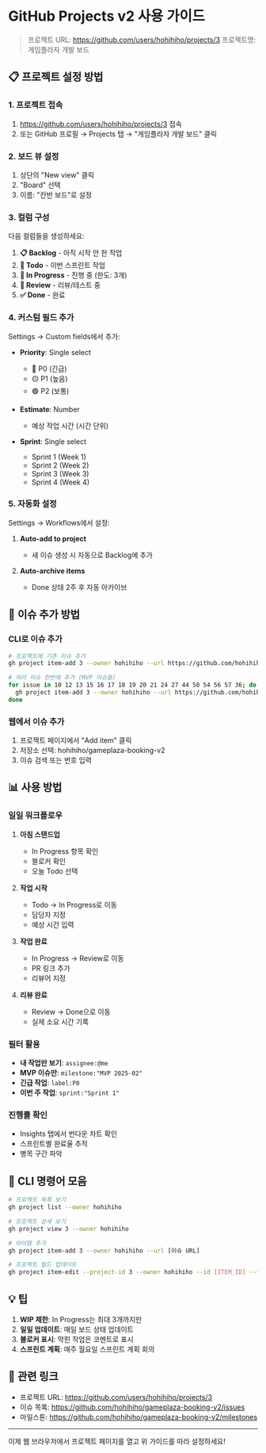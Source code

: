 # GitHub Projects v2 사용 가이드

> 프로젝트 URL: https://github.com/users/hohihiho/projects/3
> 프로젝트명: 게임플라자 개발 보드

## 📋 프로젝트 설정 방법

### 1. 프로젝트 접속
1. https://github.com/users/hohihiho/projects/3 접속
2. 또는 GitHub 프로필 → Projects 탭 → "게임플라자 개발 보드" 클릭

### 2. 보드 뷰 설정
1. 상단의 "New view" 클릭
2. "Board" 선택
3. 이름: "칸반 보드"로 설정

### 3. 컬럼 구성
다음 컬럼들을 생성하세요:

1. **📋 Backlog** - 아직 시작 안 한 작업
2. **📝 Todo** - 이번 스프린트 작업
3. **🚀 In Progress** - 진행 중 (한도: 3개)
4. **👀 Review** - 리뷰/테스트 중
5. **✅ Done** - 완료

### 4. 커스텀 필드 추가
Settings → Custom fields에서 추가:

- **Priority**: Single select
  - 🔴 P0 (긴급)
  - 🟡 P1 (높음)
  - 🟢 P2 (보통)
  
- **Estimate**: Number
  - 예상 작업 시간 (시간 단위)
  
- **Sprint**: Single select
  - Sprint 1 (Week 1)
  - Sprint 2 (Week 2)
  - Sprint 3 (Week 3)
  - Sprint 4 (Week 4)

### 5. 자동화 설정
Settings → Workflows에서 설정:

1. **Auto-add to project**
   - 새 이슈 생성 시 자동으로 Backlog에 추가

2. **Auto-archive items**
   - Done 상태 2주 후 자동 아카이브

## 🎯 이슈 추가 방법

### CLI로 이슈 추가
```bash
# 프로젝트에 기존 이슈 추가
gh project item-add 3 --owner hohihiho --url https://github.com/hohihiho/gameplaza-booking-v2/issues/10

# 여러 이슈 한번에 추가 (MVP 이슈들)
for issue in 10 12 13 15 16 17 18 19 20 21 24 27 44 50 54 56 57 36; do
  gh project item-add 3 --owner hohihiho --url https://github.com/hohihiho/gameplaza-booking-v2/issues/$issue
done
```

### 웹에서 이슈 추가
1. 프로젝트 페이지에서 "Add item" 클릭
2. 저장소 선택: hohihiho/gameplaza-booking-v2
3. 이슈 검색 또는 번호 입력

## 📊 사용 방법

### 일일 워크플로우
1. **아침 스탠드업**
   - In Progress 항목 확인
   - 블로커 확인
   - 오늘 Todo 선택

2. **작업 시작**
   - Todo → In Progress로 이동
   - 담당자 지정
   - 예상 시간 입력

3. **작업 완료**
   - In Progress → Review로 이동
   - PR 링크 추가
   - 리뷰어 지정

4. **리뷰 완료**
   - Review → Done으로 이동
   - 실제 소요 시간 기록

### 필터 활용
- **내 작업만 보기**: `assignee:@me`
- **MVP 이슈만**: `milestone:"MVP 2025-02"`
- **긴급 작업**: `label:P0`
- **이번 주 작업**: `sprint:"Sprint 1"`

### 진행률 확인
- Insights 탭에서 번다운 차트 확인
- 스프린트별 완료율 추적
- 병목 구간 파악

## 🔧 CLI 명령어 모음

```bash
# 프로젝트 목록 보기
gh project list --owner hohihiho

# 프로젝트 상세 보기
gh project view 3 --owner hohihiho

# 아이템 추가
gh project item-add 3 --owner hohihiho --url [이슈 URL]

# 프로젝트 필드 업데이트
gh project item-edit --project-id 3 --owner hohihiho --id [ITEM_ID] --field-id [FIELD_ID] --text "In Progress"
```

## 💡 팁

1. **WIP 제한**: In Progress는 최대 3개까지만
2. **일일 업데이트**: 매일 보드 상태 업데이트
3. **블로커 표시**: 막힌 작업은 코멘트로 표시
4. **스프린트 계획**: 매주 월요일 스프린트 계획 회의

## 🔗 관련 링크

- 프로젝트 URL: https://github.com/users/hohihiho/projects/3
- 이슈 목록: https://github.com/hohihiho/gameplaza-booking-v2/issues
- 마일스톤: https://github.com/hohihiho/gameplaza-booking-v2/milestones

---

이제 웹 브라우저에서 프로젝트 페이지를 열고 위 가이드를 따라 설정하세요!